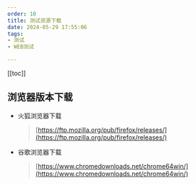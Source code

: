 ```yaml
---
order: 10
title: 测试资源下载
date: 2024-05-29 17:55:06
tags:
- 测试
- WEB测试

---
```


<!-- more -->
[[toc]]

## 浏览器版本下载

- 火狐浏览器下载
  > [https://ftp.mozilla.org/pub/firefox/releases/](https://ftp.mozilla.org/pub/firefox/releases/)
- 谷歌浏览器下载
  > [https://www.chromedownloads.net/chrome64win/](https://www.chromedownloads.net/chrome64win/)
